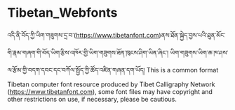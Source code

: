 # Tibetan_Webfonts

འདི་ནི་བོད་ཀྱི་ཡིག་གཟུགས་དྲ་བ་(https://www.tibetanfont.com)ནས་ཐོན་སྐྱེད་བྱས་པའི་ཐུན་མོང་གི་རྣམ་གཞག་གི་བོད་ཡིག་རྩིས་འཁོར་གྱི་ཡིག་གཟུགས་ཐོན་ཁུངས་ཤིག་ཡིན་ཞིང་། ཡིག་གཟུགས་ཡིག་ཆ་ཁ་ཤས་ལ་རྩོམ་གྱི་བདག་དབང་དང་བཀོལ་སྤྱོད་ཀྱི་ཚོད་འཛིན་གཞན་དག་ཡོད།
This is a common format Tibetan computer font resource produced by Tibet Calligraphy Network (https://www.tibetanfont.com), some font files may have copyright and other restrictions on use, if necessary, please be cautious.
